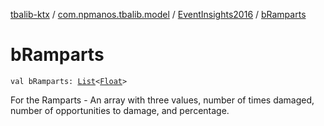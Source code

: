 [tbalib-ktx](../../index.md) / [com.npmanos.tbalib.model](../index.md) / [EventInsights2016](index.md) / [bRamparts](./b-ramparts.md)

# bRamparts

`val bRamparts: `[`List`](https://kotlinlang.org/api/latest/jvm/stdlib/kotlin.collections/-list/index.html)`<`[`Float`](https://kotlinlang.org/api/latest/jvm/stdlib/kotlin/-float/index.html)`>`

For the Ramparts - An array with three values, number of times damaged, number of opportunities to damage, and percentage.

